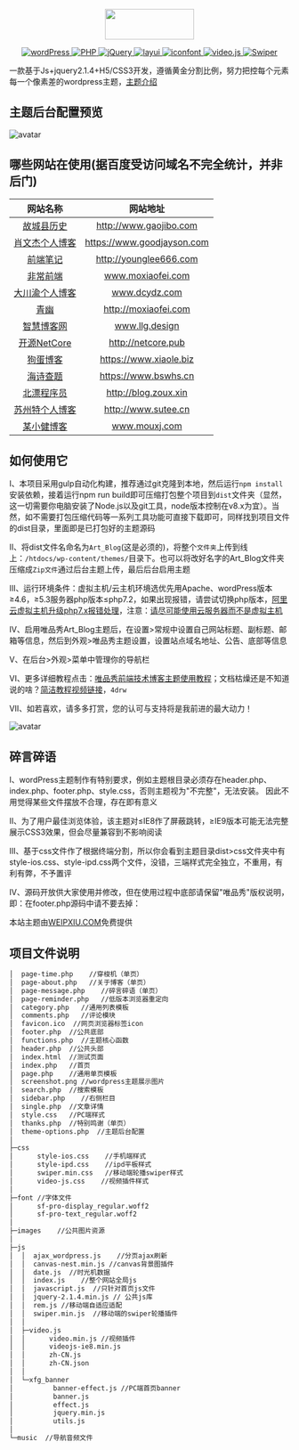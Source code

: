 <p align="center">
  <img width="160" height="55" src="https://www.weipxiu.com/wp-content/uploads/2019/06/weipxiu_logo_2.png">
</p>
<!-- 制作下面标签https://shields.io/#/ -->
<p align="center">
  <a href="https://wordpress.org/">
    <img src="https://img.shields.io/badge/wordPress-5.2.3-brightgreen.svg" alt="wordPress">
  </a>
  <a href="https://www.php.net/">
    <img src="https://img.shields.io/badge/PHP-7.2.19-brightgreen.svg" alt="PHP">
  </a>
  <a href="https://jquery.com/">
    <img src="https://img.shields.io/badge/jQuery-2.1.4-brightgreen.svg" alt="jQuery">
  </a>
  <a href="http://layer.layui.com/">
    <img src="https://img.shields.io/badge/layer-3.1.1-brightgreen.svg" alt="layui">
  </a>
  <a href="https://www.iconfont.cn/">
    <img src="https://img.shields.io/badge/iocons-2.x-brightgreen.svg" alt="iconfont">
  </a>
  <a href="https://docs.videojs.com/docs/api/video.html">
    <img src="https://img.shields.io/badge/video-1.8.7-ff69b4" alt="video.js">
  </a>
  <a href="https://www.swiper.com.cn/">
    <img src="https://img.shields.io/badge/Swiper-3.4.2-blue" alt="Swiper">
  </a>
</p>

一款基于Js+jquery2.1.4+H5/CSS3开发，遵循黄金分割比例，努力把控每个元素每一个像素差的wordpress主题，[主题介绍](https://www.weipxiu.com/about)

## 主题后台配置预览
![avatar](https://www.weipxiu.com/wp-content/themes/Art_Blog/images/wp-theme-config.png)

## 哪些网站在使用(据百度受访问域名不完全统计，并非后门)

|  网站名称 | 网站地址 | 
| :----: | :----: | 
| [故城县历史](http://www.gaojibo.com/) | http://www.gaojibo.com
| [肖文杰个人博客](https://www.goodjayson.com/) | https://www.goodjayson.com
| [前端笔记](http://younglee666.com/) | http://younglee666.com
| [非常前端](http://moxiaofei.com) | www.moxiaofei.com 
| [大川渝个人博客](https://www.dcydz.com) | www.dcydz.com
| [青幽](http://moxiaofei.com) | http://moxiaofei.com
| [智慧博客网](https://www.llg.design) | www.llg.design 
| [开源NetCore](http://www.netcore.pub) | http://netcore.pub
| [狗蛋博客](https://www.xiaole.biz) | https://www.xiaole.biz
| [海诗查题](https://www.bswhs.cn) | https://www.bswhs.cn  
| [北漂程序员](http://blog.zoux.xin) | http://blog.zoux.xin
| [苏州特个人博客](http://www.sutee.cn) | http://www.sutee.cn
| [某小健博客](http://www.mouxj.com) | www.mouxj.com |

## 如何使用它

I、本项目采用gulp自动化构建，推荐通过git克隆到本地，然后运行`npm install`安装依赖，接着运行npm run build即可压缩打包整个项目到`dist`文件夹（显然，这一切需要你电脑安装了Node.js以及git工具，node版本控制在v8.x为宜）。当然，如不需要打包压缩代码等一系列工具功能可直接下载即可，同样找到项目文件的dist目录，里面即是已打包好的主题源码

II、将dist文件名命名为`Art_Blog`(这是必须的)，将整个`文件夹`上传到线上：`/htdocs/wp-content/themes/`目录下。也可以将改好名字的Art_Blog文件夹压缩成`Zip文件`通过后台主题上传，最后后台启用主题

III、运行环境条件：虚拟主机/云主机环境选优先用Apache、wordPress版本≥4.6，≥5.3服务器php版本≤php7.2，如果出现报错，请尝试切换php版本，[阿里云虚拟主机升级php7.x报错处理](https://www.weipxiu.com/2909.html)，注意：[请尽可能使用云服务器而不是虚拟主机](https://www.weipxiu.com/3246.html)

IV、启用唯品秀Art_Blog主题后，在设置>常规中设置自己网站标题、副标题、邮箱等信息，然后到外观>唯品秀主题设置，设置站点域名地址、公告、底部等信息

V、在后台>外观>菜单中管理你的导航栏

VI、更多详细教程点击：[唯品秀前端技术博客主题使用教程](https://www.weipxiu.com/3355.html)；文档枯燥还是不知道说的啥？[简洁教程视频链接](https://pan.baidu.com/s/1WdiCn__A6xQC3V9ddRSN6g)，`4drw`

Ⅶ、如若喜欢，请多多打赏，您的认可与支持将是我前进的最大动力！

![avatar](https://www.weipxiu.com/wp-content/themes/Art_Blog/images/zhiwei.png)

## 碎言碎语


I、wordPress主题制作有特别要求，例如主题根目录必须存在header.php、index.php、footer.php、style.css，否则主题视为"不完整"，无法安装。
因此不用觉得某些文件摆放不合理，存在即有意义

II、为了用户最佳浏览体验，该主题对≤IE8作了屏蔽跳转，≥IE9版本可能无法完整展示CSS3效果，但会尽量兼容到不影响阅读

III、基于css文件作了根据终端分割，所以你会看到主题目录dist>css文件夹中有style-ios.css、style-ipd.css两个文件，没错，三端样式完全独立，不重用，有利有弊，不予置评

IV、源码开放供大家使用并修改，但在使用过程中底部请保留"唯品秀"版权说明，即：在footer.php源码中请不要去掉：<p>本站主题由<a href="https://www.weipxiu.com/" class="highlight">WEIPXIU.COM</a>免费提供</p>

## 项目文件说明
``` bash
│  page-time.php    //穿梭机（单页）
│  page-about.php   //关于博客（单页）
│  page-message.php    //碎言碎语（单页）
│  page-reminder.php   //低版本浏览器重定向
│  category.php   //通用列表模板
│  comments.php   //评论模块
│  favicon.ico  //网页浏览器标签icon
│  footer.php  //公共底部
│  functions.php  //主题核心函数
│  header.php  //公共头部
│  index.html  //测试页面
│  index.php   //首页
│  page.php    //通用单页模板
│  screenshot.png //wordpress主题展示图片
│  search.php  //搜索模板
│  sidebar.php    //右侧栏目
│  single.php  //文章详情
│  style.css   //PC端样式
│  thanks.php  //特别鸣谢（单页）
│  theme-options.php  //主题后台配置
│  
├─css
│      style-ios.css    //手机端样式
│      style-ipd.css    //ipd平板样式
│      swiper.min.css   //移动端轮播swiper样式
│      video-js.css    //视频插件样式     
│   
├─font //字体文件 
│      sf-pro-display_regular.woff2
│      sf-pro-text_regular.woff2
│ 
├─images    //公共图片资源
│      
├─js
│  │  ajax_wordpress.js    //分页ajax刷新
│  │  canvas-nest.min.js //canvas背景图插件
│  │  date.js  //时光机数据
│  │  index.js    //整个网站全局js
│  │  javascript.js  //只针对首页js文件
│  │  jquery-2.1.4.min.js // 公共js库
│  │  rem.js //移动端自适应适配
│  │  swiper.min.js  //移动端的swiper轮播插件
│  │  
│  ├─video.js 
│  │      video.min.js //视频插件
│  │      videojs-ie8.min.js
│  │      zh-CN.js
│  │      zh-CN.json
│  │      
│  └─xfg_banner
│          banner-effect.js //PC端首页banner
│          banner.js
│          effect.js
│          jquery.min.js
│          utils.js
│          
└─music  //导航音频文件
 ```       

